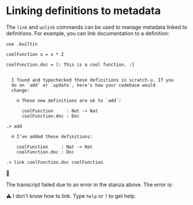 # Linking definitions to metadata

The `link` and `unlink` commands can be used to manage metadata linked to definitions. For example, you can link documentation to a definition:

```unison
use .builtin

coolFunction x = x * 2

coolFunction.doc = [: This is a cool function. :]
```

```ucm

  I found and typechecked these definitions in scratch.u. If you
  do an `add` or `update`, here's how your codebase would
  change:
  
    ⍟ These new definitions are ok to `add`:
    
      coolFunction     : Nat -> Nat
      coolFunction.doc : Doc

```
```ucm
.> add

  ⍟ I've added these definitions:
  
    coolFunction     : Nat -> Nat
    coolFunction.doc : Doc

.> link coolFunction.doc coolFunction

```



🛑

The transcript failed due to an error in the stanza above. The error is:

⚠️
I don't know how to link. Type `help` or `?` to get help.
